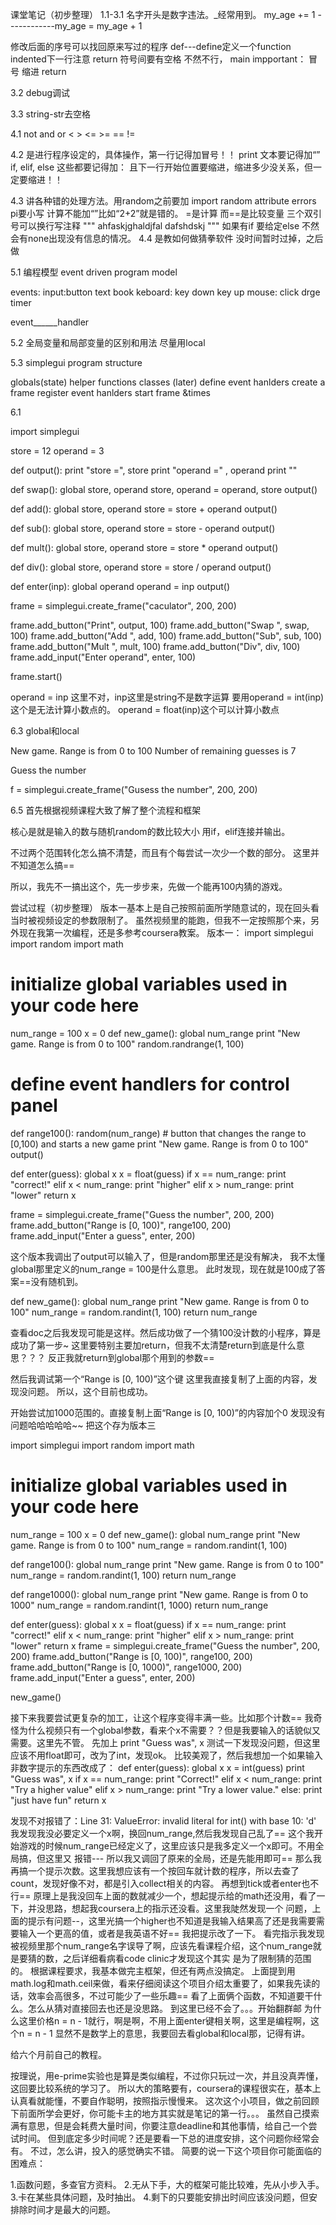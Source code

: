 课堂笔记（初步整理）
1.1-3.1
名字开头是数字违法。_经常用到。 my_age += 1
------------my_age = my_age + 1

修改后面的序号可以找回原来写过的程序
def---define定义一个function
indented下一行注意
return 符号间要有空格 不然不行，
main impportant：
冒号
缩进
return

3.2
debug调试

3.3
string-str去空格

4.1
not and or < > <= >= == !=

4.2
是进行程序设定的，具体操作，第一行记得加冒号！！
print 文本要记得加“”   if, elif, else 这些都要记得加：
且下一行开始位置要缩进，缩进多少没关系，但一定要缩进！！

4.3
讲各种错的处理方法。用random之前要加
import random
attribute errors
pi要小写
计算不能加“”比如“2+2”就是错的。
=是计算
而==是比较变量
三个双引号可以换行写注释
"""
ahfaskjghaldjfal
dafshdskj
"""
如果有if 要给定else
不然会有none出现没有信息的情况。
4.4
是教如何做猜拳软件
没时间暂时过掉，之后做

5.1
编程模型
event driven program model

events:
input:button text book
keboard: key down key up
mouse: click drge
timer

event______handler

5.2
全局变量和局部变量的区别和用法
尽量用local

5.3
simplegui
program structure

globals(state)
helper functions
classes (later)
define event hanlders
create a frame
register event hanlders
start frame &times


6.1

import simplegui

store = 12
operand = 3

def output():
    print "store =", store
    print "operand =" , operand
    print ""

def swap():
    global store, operand
    store, operand = operand, store
    output()

def add():
    global store, operand
    store = store + operand
    output()

def sub():
    global store, operand
    store = store - operand
    output()

def mult():
    global store, operand
    store = store * operand
    output()

def div():
    global store, operand
    store = store / operand
    output()

def enter(inp):
    global operand
    operand = inp
    output()

frame = simplegui.create_frame("caculator", 200, 200)

frame.add_button("Print", output, 100)
frame.add_button("Swap ", swap, 100)
frame.add_button("Add ", add, 100)
frame.add_button("Sub", sub, 100)
frame.add_button("Mult ", mult, 100)
frame.add_button("Div", div, 100)
frame.add_input("Enter operand", enter, 100)

frame.start()


operand = inp 这里不对，inp这里是string不是数字运算
要用operand = int(inp)这个是无法计算小数点的。
operand = float(inp)这个可以计算小数点
 

6.3
global和local

New game. Range is from 0 to 100
Number of remaining guesses is 7

Guess the number

f = simplegui.create_frame("Gusess the number", 200, 200)

6.5
首先根据视频课程大致了解了整个流程和框架

核心是就是输入的数与随机random的数比较大小
用if，elif连接并输出。

不过两个范围转化怎么搞不清楚，而且有个每尝试一次少一个数的部分。
这里并不知道怎么搞==

所以，我先不一搞出这个，先一步步来，先做一个能再100内猜的游戏。


尝试过程（初步整理）
版本一基本上是自己按照前面所学随意试的，现在回头看当时被视频设定的参数限制了。
虽然视频里的能跑，但我不一定按照那个来，另外现在我第一次编程，还是多参考coursera教案。
版本一：
import simplegui
import random
import math

 # initialize global variables used in your code here
num_range = 100
x =  0
def new_game():
    global num_range
    print "New game. Range is from 0 to 100"
    random.randrange(1, 100)
    
 # define event handlers for control panel
def range100():
    random(num_range)
    # button that changes the range to [0,100) and starts a new game 
    print "New game. Range is from 0 to 100"
    output()

    
def enter(guess):
    global x
    x = float(guess)
    if x == num_range:
        print "correct!"
    elif x < num_range:
        print "higher"
    elif x > num_range:
        print "lower"
    return x
    

frame = simplegui.create_frame("Guess the number", 200, 200)
frame.add_button("Range is [0, 100)", range100, 200)
frame.add_input("Enter a guess", enter, 200)

这个版本我调出了output可以输入了，但是random那里还是没有解决，
我不太懂global那里定义的num_range = 100是什么意思。
此时发现，现在就是100成了答案==没有随机到。

def new_game():
    global num_range
    print "New game. Range is from 0 to 100"
    num_range = random.randint(1, 100)
    return num_range

查看doc之后我发现可能是这样。然后成功做了一个猜100没计数的小程序，算是成功了第一步~
这里要特别主要加return，但我不太清楚return到底是什么意思？？？
反正我就return到global那个用到的参数==



然后我调试第一个“Range is [0, 100)”这个键
这里我直接复制了上面的内容，发现没问题。
所以，这个目前也成功。

开始尝试加1000范围的。直接复制上面“Range is [0, 100)”的内容加个0
发现没有问题哈哈哈哈哈~~
把这个存为版本三

import simplegui
import random
import math

 # initialize global variables used in your code here
num_range = 100
x =  0
def new_game():
    global num_range
    print "New game. Range is from 0 to 100"
    num_range = random.randint(1, 100)

def range100():
    global num_range
    print "New game. Range is from 0 to 100"
    num_range = random.randint(1, 100)
    return num_range

def range1000():
    global num_range
    print "New game. Range is from 0 to 1000"
    num_range = random.randint(1, 1000)
    return num_range
    
def enter(guess):
    global x
    x = float(guess)
    if x == num_range:
        print "correct!"
    elif x < num_range:
        print "higher"
    elif x > num_range:
        print "lower"
    return x
frame = simplegui.create_frame("Guess the number", 200, 200)
frame.add_button("Range is [0, 100)", range100, 200)
frame.add_button("Range is [0, 1000)", range1000, 200)
frame.add_input("Enter a guess", enter, 200)

new_game()

接下来我要尝试更复杂的加工，让这个程序变得丰满一些。比如那个计数==
我奇怪为什么视频只有一个global参数，看来个x不需要？？但是我要输入的话貌似又需要。这里先不管。
先加上    print "Guess was", x
测试一下发现没问题，但这里应该不用float即可，改为了int，发现ok。
比较美观了，然后我想加一个如果输入非数字提示的东西改成了：
def enter(guess):
    global x
    x = int(guess)
    print "Guess was", x
    if x == num_range:
        print "Correct!"
    elif x < num_range:
        print "Try a higher value"
    elif x > num_range:
        print "Try a lower value."
    else:
        print "just have fun"
    return x

发现不对报错了：Line 31: ValueError: invalid literal for int() with base 10: 'd'
我发现我没必要定义一个x啊，换回num_range,然后我发现自己乱了==
这个我开始游戏的时候num_range已经定义了，这里应该只是我多定义一个x即可。不用全局搞，但这里又
报错---
所以我又调回了原来的全局，还是先能用即可==
那么我再搞一个提示次数。这里我想应该有一个按回车就计数的程序，所以去查了count，发现好像不对，都是引入collect相关的内容。
再想到tick或者enter也不行==
原理上是我没回车上面的数就减少一个，想起提示给的math还没用，看了一下，并没思路，想起我coursera上的指示还没看。这里我陡然发现一个
问题，上面的提示有问题--，这里光搞一个higher也不知道是我输入结果高了还是我需要需要输入一个更高的值，或者是我英语不好==
我把提示改了一下。
看完指示我发现被视频里那个num_range名字误导了啊，应该先看课程介绍，这个num_range就是要猜的数，之后详细看病看code clinic才发现这个其实
是为了限制猜的范围的。
根据课程要求，我基本做完主框架，但还有两点没搞定。
上面提到用math.log和math.ceil来做，看来仔细阅读这个项目介绍太重要了，如果我先读的话，效率会高很多，不过可能少了一些乐趣==
看了上面俩个函数，不知道要干什么。怎么从猜对直接回去也还是没思路。
到这里已经不会了。。。开始翻群邮
为什么这里价格n = n - 1就行，啊是啊，不用上面enter键相关啊，这里是编程啊，这个n = n - 1 显然不是数学上的意思，我要回去看global和local那，记得有讲。

给六个月前自己的教程。

按理说，用e-prime实验也是算是类似编程，不过你只玩过一次，并且没真弄懂，这回要比较系统的学习了。
所以大的策略要有，coursera的课程很实在，基本上认真看就能懂，不要自作聪明，按照指示慢慢来。
这次这个小项目，做之前回顾下前面所学会更好，你可能卡主的地方其实就是笔记的第一行。。。
虽然自己摸索满有意思，但是会耗费大量时间，你要注意deadline和其他事情，给自己一个尝试时间。
但到底定多少时间呢？还是要看一下总的进度安排，这个问题你经常会有。
不过，怎么讲，投入的感觉确实不错。
简要的说一下这个项目你可能面临的困难点：

1.函数问题，多查官方资料。
2.无从下手，大的框架可能比较难，先从小步入手。
3.卡在某些具体问题，及时抽出。
4.剩下的只要能安排出时间应该没问题，但安排除时间才是最大的问题。























